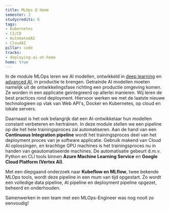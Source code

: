 ```yaml
---
title: MLOps @ Home
semester: 2
studycredits: 6
tags:
- Kubernetes
- CI/CD
- AutomatedAI
- CloudAI
pillar: code
tracks:
- deploying-ai-at-home
home: true
---
```


In de module MLOps leren we AI modellen, ontwikkeld in <a class="js-module-link" href="/programma/deep-learning/">deep learning</a> en <a class="js-module-link" href="/programma/advanced-ai/">advanced AI</a>, in productie te brengen.
Getrainde AI modellen moeten namelijk uit de ontwikkelingsfase richting een productie omgeving komen.
Ze worden in een applicatie geintegreerd op allerlei manieren. Wij leren de best practices rond deployment.
Hiervoor werken we met de laatste nieuwe technologieen op vlak van Web API's, Docker en Kubernetes, op cloud en lokale servers.

Daarnaast is het ook belangrijk dat een AI-ontwikkelaar hun modellen constant verbeteren en hertrainen.
In deze module stellen we een pipeline op die het hele trainingsproces zal automatiseren.
Aan de hand van een **Continuous Integration pipeline** wordt het trainingsproces deel van het deployment proces van je software applicatie.
Gebruik makend van Cloud AI oplossingen, en krachtige GPU machines is het trainingsproces nu in handen van geautomatiseerde machines.
De automatisatie gebeurt d.m.v. Python en CLI tools binnen **Azure Machine Learning Service** en **Google Cloud Platform (Vertex AI)**.

Met een diepgaand onderzoek naar **Kubeflow en MLflow**, twee bekende MLOps tools, wordt deze pipeline in een mum van tijd opgestart.
Zo wordt een volledige data pipeline, AI pipeline en deployment pipeline opgezet, beheerd en onderhouden.

Samenwerken in een team met een MLOps-Engineer was nog nooit zo eenvoudig!
